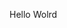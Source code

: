 Hello Wolrd























































































































































































































































































































































































































































































































































































































































































































































































































































































































































































































































































































































































































































































































































































































































































































































































































































































































































































































































































































































































































































































































































































































































































































































































































































































































































































































































































































































































































































































































































































































































































































































































































































































































































































































































































































































































































































































































































































































































































































































































































































































































































































































































































































































































































































































































































































































































































































































































































































































































































































































































































































































































































































































































































































































































